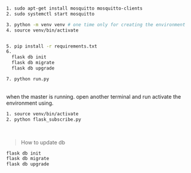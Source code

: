 

```bash

1. sudo apt-get install mosquitto mosquitto-clients
2. sudo systemctl start mosquitto

3. python -m venv venv # one time only for creating the environment
4. source venv/bin/activate


5. pip install -r requirements.txt
6. 
  flask db init
  flask db migrate
  flask db upgrade

7. python run.py

```

<br />
when the master is running. open another terminal and run activate the environment using.


```bash
1. source venv/bin/activate
2. python flask_subscribe.py
```
<br />

> How to update db

```bash
flask db init
flask db migrate
flask db upgrade
```
